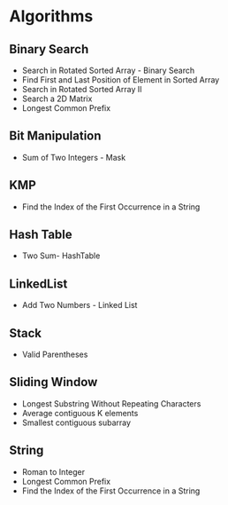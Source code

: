 # Algorithms

## Binary Search
 - Search in Rotated Sorted Array - Binary Search
 - Find First and Last Position of Element in Sorted Array
 - Search in Rotated Sorted Array II
 - Search a 2D Matrix
 - Longest Common Prefix

## Bit Manipulation
 - Sum of Two Integers - Mask

## KMP
 - Find the Index of the First Occurrence in a String

## Hash Table
 - Two Sum- HashTable

## LinkedList
 - Add Two Numbers - Linked List

## Stack
 - Valid Parentheses

## Sliding Window
 - Longest Substring Without Repeating Characters
 - Average contiguous K elements
 - Smallest contiguous subarray
 
## String
 - Roman to Integer
 - Longest Common Prefix
 - Find the Index of the First Occurrence in a String